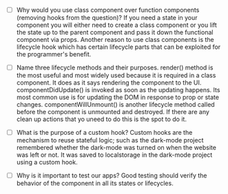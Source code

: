 - [ ] Why would you use class component over function components (removing hooks from the question)?
If you need a state in your component you will either need to create a class component or you lift the state up to the parent component and pass it down the functional component via props.  Another reason to use class components is the lifecycle hook which has certain lifecycle parts that can be exploited for the programmer's benefit.

- [ ] Name three lifecycle methods and their purposes.
render() method is the most useful and most widely used because it is required in a class component.  It does as it says rendering the component to the UI.  
componentDidUpdate() is invoked as soon as the updating happens.  Its most common use is for updating the DOM in response to prop or state changes.
componentWillUnmount() is another lifecycle method called before the component is unmounted and destroyed.  If there are any clean up actions that yo uneed to do this is the spot to do it.

- [ ] What is the purpose of a custom hook?
Custom hooks are the mechanism to reuse stateful logic; such as the dark-mode project remembered whether the dark-mode was turned on when the website was left or not.  It was saved to localstorage in the dark-mode project using a custom hook.

- [ ] Why is it important to test our apps?
Good testing should verify the behavior of the component in all its states or lifecycles.